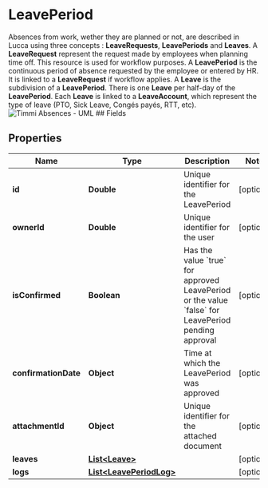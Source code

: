 

# LeavePeriod

Absences from work, wether they are planned or not, are described in Lucca using three concepts : **LeaveRequests**, **LeavePeriods** and **Leaves**.  A **LeaveRequest** represent the request made by employees when planning time off. This resource is used for workflow purposes.  A **LeavePeriod** is the continuous period of absence requested by the employee or entered by HR. It is linked to a **LeaveRequest** if workflow applies.  A **Leave** is the subdivision of a **LeavePeriod**. There is one **Leave** per half-day of the **LeavePeriod**. Each **Leave** is linked to a **LeaveAccount**, which represent the type of leave (PTO, Sick Leave, Congés payés, RTT, etc).   ![Timmi Absences - UML](../assets/images/ROunRiCm34LtdeB8M206UeCucG9qABfq9aIs5Y9BBKNPGv6xrrOSH4CcKG-F_F-GZTJA621VVFmXfH5Te9pn3n2Fv2xVcahaKmf9yNFm9YjFog8tTWoBjB1UDSqjkZOd1ueygpUJYAP5OF0iwBow80XmItmJckH3VejaWpK-hE1Tr2S-y_BFHbRoCdHT1zTsRRFgLfgZQFLzFgNuvNKKVhfKTIQJwlRZFR9tBfLePtxIOQ9G.png)  ## Fields

## Properties

| Name | Type | Description | Notes |
|------------ | ------------- | ------------- | -------------|
|**id** | **Double** | Unique identifier for the LeavePeriod |  [optional] |
|**ownerId** | **Double** | Unique identifier for the user  |  [optional] |
|**isConfirmed** | **Boolean** | Has the value &#x60;true&#x60; for approved LeavePeriod or the value &#x60;false&#x60; for LeavePeriod pending approval |  [optional] |
|**confirmationDate** | **Object** | Time at which the LeavePeriod was approved |  [optional] |
|**attachmentId** | **Object** | Unique identifier for the attached document |  [optional] |
|**leaves** | [**List&lt;Leave&gt;**](Leave.md) |  |  [optional] |
|**logs** | [**List&lt;LeavePeriodLog&gt;**](LeavePeriodLog.md) |  |  [optional] |



